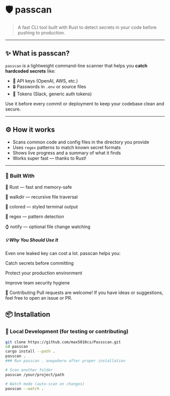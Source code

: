 # 🛡️ passcan

> A fast CLI tool built with Rust to detect secrets in your code before pushing to production.

---

## ✨ What is passcan?

`passcan` is a lightweight command-line scanner that helps you **catch hardcoded secrets** like:

- 🔑 API keys (OpenAI, AWS, etc.)
- 🔒 Passwords in `.env` or source files
- 🧵 Tokens (Slack, generic auth tokens)

Use it before every commit or deployment to keep your codebase clean and secure.

---

## ⚙️ How it works

- Scans common code and config files in the directory you provide
- Uses `regex` patterns to match known secret formats
- Shows live progress and a summary of what it finds
- Works super fast — thanks to Rust!

---



### 🧰 Built With
🦀 Rust — fast and memory-safe

📂 walkdir — recursive file traversal

🎨 colored — styled terminal output

🔎 regex — pattern detection

⌚ notify — optional file change watching

#####   💡 Why You Should Use It
Even one leaked key can cost a lot. passcan helps you:

Catch secrets before committing

Protect your production environment

Improve team security hygiene

🙌 Contributing
Pull requests are welcome! If you have ideas or suggestions, feel free to open an issue or PR.



## 📦 Installation

### 🧪 Local Development (for testing or contributing)

```bash
git clone https://github.com/max5010cs/Passscan.git
cd passcan
cargo install --path .
passcan .
### Run passcan . anwywhere after proper installation

# Scan another folder
passcan /your/project/path

# Watch mode (auto-scan on changes)
passcan --watch .





